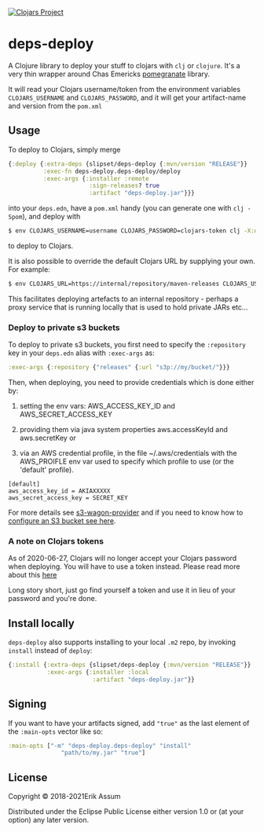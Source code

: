 [![Clojars Project](https://img.shields.io/clojars/v/slipset/deps-deploy.svg)](https://clojars.org/slipset/deps-deploy)
# deps-deploy

A Clojure library to deploy your stuff to clojars with `clj` or `clojure`. It's a very thin wrapper around
Chas Emericks [pomegranate](https://github.com/clj-commons/pomegranate) library.

It will read your Clojars username/token from the environment variables `CLOJARS_USERNAME` and `CLOJARS_PASSWORD`, and it will get your artifact-name and version from the `pom.xml`

## Usage

To deploy to Clojars, simply merge

```clojure
{:deploy {:extra-deps {slipset/deps-deploy {:mvn/version "RELEASE"}}
          :exec-fn deps-deploy.deps-deploy/deploy
          :exec-args {:installer :remote
                       :sign-releases? true
                       :artifact "deps-deploy.jar"}}}
```
into your `deps.edn`, have a `pom.xml` handy (you can generate one with `clj -Spom`), and deploy with

```sh
$ env CLOJARS_USERNAME=username CLOJARS_PASSWORD=clojars-token clj -X:deploy
```

to deploy to Clojars.

It is also possible to override the default Clojars URL by supplying your own. For example:

```sh
$ env CLOJARS_URL=https://internal/repository/maven-releases CLOJARS_USERNAME=username CLOJARS_PASSWORD=password clj -A:deploy
```
This facilitates deploying artefacts to an internal repository - perhaps a proxy service that is running locally that is used
to hold private JARs etc...

### Deploy to private s3 buckets

To deploy to private s3 buckets, you first need to specify the `:repository` key in your `deps.edn` alias with `:exec-args` as:

```clj
:exec-args {:repository {"releases" {:url "s3p://my/bucket/"}}}
```
Then, when deploying, you need to provide credentials which is done either by:

1. setting the env vars: AWS_ACCESS_KEY_ID and AWS_SECRET_ACCESS_KEY
2. providing them via java system properties aws.accessKeyId and aws.secretKey
or

3. via an AWS credential profile, in the file ~/.aws/credentials with the AWS_PROIFLE env var used to specify which profile to use (or the 'default' profile).

```
[default]
aws_access_key_id = AKIAXXXXX
aws_secret_access_key = SECRET_KEY
```
For more details see [s3-wagon-provider](https://github.com/s3-wagon-private/s3-wagon-private#aws-credential-providers) and if you need to know how to [configure an S3 bucket see here](https://github.com/s3-wagon-private/s3-wagon-private#aws-policy).

### A note on Clojars tokens

As of 2020-06-27, Clojars will no longer accept your Clojars password when deploying. You will have to use a token instead.
Please read more about this [here](https://github.com/clojars/clojars-web/wiki/Deploy-Tokens)

Long story short, just go find yourself a token and use it in lieu of your password and you're done.

## Install locally

`deps-deploy` also supports installing to your local `.m2` repo, by invoking `install` instead of `deploy`:
```clojure
{:install {:extra-deps {slipset/deps-deploy {:mvn/version "RELEASE"}}
           :exec-args {:installer :local
                        :artifact "deps-deploy.jar"}}
```

## Signing

If you want to have your artifacts signed, add `"true"` as the last element of the `:main-opts` vector like so:
```clojure
:main-opts ["-m" "deps-deploy.deps-deploy" "install"
			   "path/to/my.jar" "true"]
 ```


## License

Copyright © 2018-2021Erik Assum

Distributed under the Eclipse Public License either version 1.0 or (at
your option) any later version.
